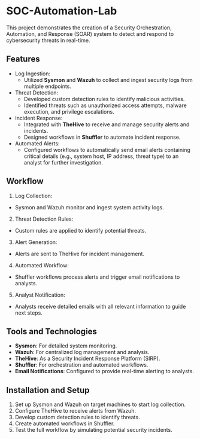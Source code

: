 # SOC-Automation-Lab

This project demonstrates the creation of a Security Orchestration, Automation, and Response (SOAR) system to detect and respond to cybersecurity threats in real-time.

## Features

- Log Ingestion:
  - Utilized **Sysmon** and **Wazuh** to collect and ingest security logs from multiple endpoints.
- Threat Detection:
  - Developed custom detection rules to identify malicious activities.
  - Identified threats such as unauthorized access attempts, malware execution, and privilege escalations.
- Incident Response:
  - Integrated with **TheHive** to receive and manage security alerts and incidents.
  - Designed workflows in **Shuffler** to automate incident response.
- Automated Alerts:
  - Configured workflows to automatically send email alerts containing critical details (e.g., system host, IP address, threat type) to an analyst for further investigation.

## Workflow

1. Log Collection:
- Sysmon and Wazuh monitor and ingest system activity logs.
2. Threat Detection Rules:
- Custom rules are applied to identify potential threats.
3. Alert Generation:
- Alerts are sent to TheHive for incident management.
4. Automated Workflow:
- Shuffler workflows process alerts and trigger email notifications to analysts.
5. Analyst Notification:
- Analysts receive detailed emails with all relevant information to guide next steps.

## Tools and Technologies

- **Sysmon**: For detailed system monitoring.
- **Wazuh**: For centralized log management and analysis.
- **TheHive**: As a Security Incident Response Platform (SIRP).
- **Shuffler**: For orchestration and automated workflows.
- **Email Notifications**: Configured to provide real-time alerting to analysts.

## Installation and Setup

1. Set up Sysmon and Wazuh on target machines to start log collection.
2. Configure TheHive to receive alerts from Wazuh.
3. Develop custom detection rules to identify threats.
4. Create automated workflows in Shuffler.
5. Test the full workflow by simulating potential security incidents.

